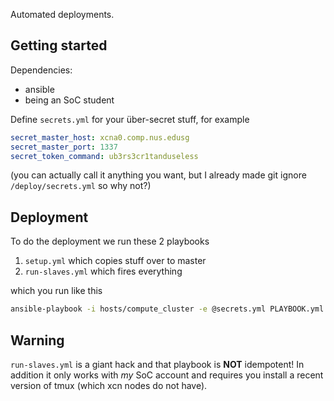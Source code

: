 Automated deployments.

## Getting started

Dependencies:

* ansible
* being an SoC student

Define `secrets.yml` for your über-secret stuff, for example
```yaml
secret_master_host: xcna0.comp.nus.edusg
secret_master_port: 1337
secret_token_command: ub3rs3cr1tanduseless
```
(you can actually call it anything you want, but I already made git ignore `/deploy/secrets.yml` so why not?)

## Deployment

To do the deployment we run these 2 playbooks

1. `setup.yml` which copies stuff over to master
2. `run-slaves.yml` which fires everything

which you run like this
```bash
ansible-playbook -i hosts/compute_cluster -e @secrets.yml PLAYBOOK.yml
```

## Warning

`run-slaves.yml` is a giant hack and that playbook is **NOT** idempotent!
In addition it only works with *my* SoC account and requires you install a recent version of tmux (which xcn nodes do not have).
